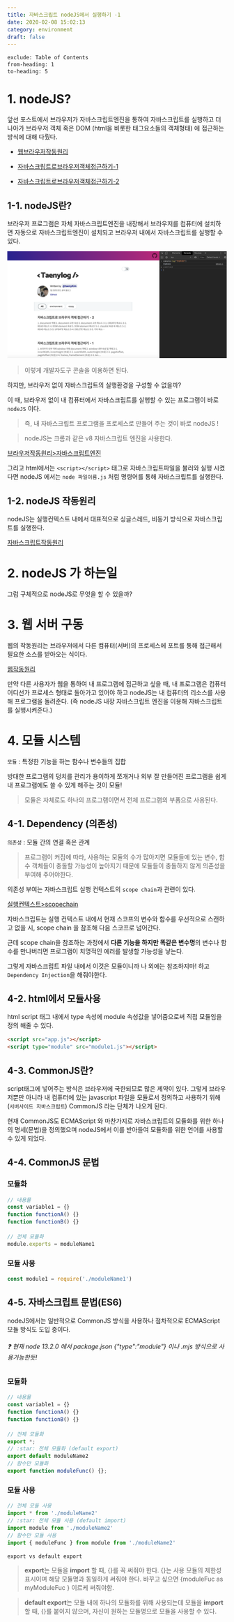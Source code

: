 ```yaml
---
title: 자바스크립트 nodeJS에서 실행하기 -1
date: 2020-02-08 15:02:13
category: environment
draft: false
---
```


```toc
exclude: Table of Contents
from-heading: 1
to-heading: 5
```

# 1. nodeJS?

앞선 포스트에서 브라우저가 자바스크립트엔진을 통하여 자바스크립트를 실행하고 더나아가 브라우저 객체 혹은 DOM (html을 비롯한 태그요소들의 객체형태) 에 접근하는 방식에 대해 다뤘다.

- [웹브라우저작동원리](https://taeny.dev/environment/environment1_%EC%9B%B9%EB%B8%8C%EB%9D%BC%EC%9A%B0%EC%A0%80%EC%9E%91%EB%8F%99%EC%9B%90%EB%A6%AC/)

- [자바스크립트로브라우저객체접근하기-1](https://taeny.dev/environment/environment3_%EC%9E%90%EB%B0%94%EC%8A%A4%ED%81%AC%EB%A6%BD%ED%8A%B8%EB%A1%9C%EB%B8%8C%EB%9D%BC%EC%9A%B0%EC%A0%80%EA%B0%9D%EC%B2%B4%EC%A0%91%EA%B7%BC%ED%95%98%EA%B8%B01/)

- [자바스크립트로브라우저객체접근하기-2](https://taeny.dev/environment/environment4_%EC%9E%90%EB%B0%94%EC%8A%A4%ED%81%AC%EB%A6%BD%ED%8A%B8%EB%A1%9C%EB%B8%8C%EB%9D%BC%EC%9A%B0%EC%A0%80%EA%B0%9D%EC%B2%B4%EC%A0%91%EA%B7%BC%ED%95%98%EA%B8%B02/)

## 1-1. nodeJS란?

브라우저 프로그램은 자체 자바스크립트엔진을 내장해서 브라우저를 컴퓨터에 설치하면 자동으로 자바스크립트엔진이 설치되고 브라우저 내에서 자바스크립트를 실행할 수 있다.

![](./images/console.png)

> 이렇게 개발자도구 콘솔을 이용하면 된다.

하지만, 브라우저 없이 자바스크립트의 실행환경을 구성할 수 없을까?

이 때, 브라우저 없이 내 컴퓨터에서 자바스크립트를 실행할 수 있는 프로그램이 바로 `nodeJS` 이다.

> 즉, 내 자바스크립트 프로그램을 프로세스로 만들어 주는 것이 바로 nodeJS !

> nodeJS는 크롬과 같은 v8 자바스크립트 엔진을 사용한다.

[브라우저작동원리>자바스크립트엔진](https://taeny.dev/environment/environment1_%EC%9B%B9%EB%B8%8C%EB%9D%BC%EC%9A%B0%EC%A0%80%EC%9E%91%EB%8F%99%EC%9B%90%EB%A6%AC/#2-2-%EC%9E%90%EB%B0%94%EC%8A%A4%ED%81%AC%EB%A6%BD%ED%8A%B8%EC%97%94%EC%A7%84)

그리고 html에서는 `<script></script>` 태그로 자바스크립트파일을 불러와 실행 시켰다면 nodeJS 에서는 `node 파일이름.js` 처럼 명령어를 통해 자바스크립트를 실행한다.

## 1-2. nodeJS 작동원리

nodeJS는 실행컨텍스트 내에서 대표적으로 싱글스레드, 비동기 방식으로 자바스크립트를 실행한다.

[자바스크립트작동원리](http://localhost:8000/environment/environment2_%EC%9E%90%EB%B0%94%EC%8A%A4%ED%81%AC%EB%A6%BD%ED%8A%B8%EC%9E%91%EB%8F%99%EC%9B%90%EB%A6%AC/)

# 2. nodeJS 가 하는일

그럼 구체적으로 nodeJS로 무엇을 할 수 있을까?

# 3. 웹 서버 구동

웹의 작동원리는 브라우저에서 다른 컴퓨터(서버)의 프로세스에 포트를 통해 접근해서 필요한 소스를 받아오는 식이다.

[웹작동원리](https://taeny.dev/environment/environment1_%EC%9B%B9%EB%B8%8C%EB%9D%BC%EC%9A%B0%EC%A0%80%EC%9E%91%EB%8F%99%EC%9B%90%EB%A6%AC/#1-%EC%9B%B9-%EC%9E%91%EB%8F%99%EC%9B%90%EB%A6%AC)

만약 다른 사용자가 웹을 통하여 내 프로그램에 접근하고 싶을 때, 내 프로그램은 컴퓨터 어디선가 프로세스 형태로 돌아가고 있어야 하고 nodeJS는 내 컴퓨터의 리소스를 사용해 프로그램을 돌려준다. (즉 nodeJS 내장 자바스크립트 엔진을 이용해 자바스크립트를 실행시켜준다.)

# 4. 모듈 시스템

`모듈` : 특정한 기능을 하는 함수나 변수들의 집합

방대한 프로그램의 덩치를 관리가 용이하게 쪼개거나 외부 잘 만들어진 프로그램을 쉽게 내 프로그램에도 쓸 수 있게 해주는 것이 모듈!

> 모듈은 자체로도 하나의 프로그램이면서 전체 프로그램의 부품으로 사용된다.

## 4-1. Dependency (의존성)

`의존성` : 모듈 간의 연결 혹은 관계

> 프로그램이 커짐에 따라, 사용하는 모듈의 수가 많아지면 모듈들에 있는 변수, 함수 객체들이 충돌할 가능성이 높아지기 때문에 모듈들이 충돌하지 않게 의존성을 부여해 주어야한다.

의존성 부여는 자바스크립트 실행 컨텍스트의 `scope chain`과 관련이 있다.

[실행컨텍스트>scopechain](https://taeny.dev/environment/env2_%EC%9E%90%EB%B0%94%EC%8A%A4%ED%81%AC%EB%A6%BD%ED%8A%B8%EC%9E%91%EB%8F%99%EC%9B%90%EB%A6%AC/#3-2-scope-chain)

자바스크립트는 실행 컨텍스트 내에서 현재 스코프의 변수와 함수를 우선적으로 스캔하고 없을 시, scope chain 을 참조해 다음 스코프로 넘어간다.

근데 scope chain을 참조하는 과정에서 **다른 기능을 하지만 똑같은 변수명**의 변수나 함수를 만나버리면 프로그램이 치명적인 에러를 발생할 가능성을 낳는다.

그렇게 자바스크립트 파일 내에서 이것은 모듈이니까 나 외에는 참조하지마! 하고 `Dependency Injection`을 해줘야한다.

## 4-2. html에서 모듈사용

html script 태그 내에서 type 속성에 module 속성값을 넣어줌으로써 직접 모듈임을 정의 해줄 수 있다.

```html
<script src="app.js"></script>
<script type="module" src="module1.js"></script>
```

## 4-3. CommonJS란?

script태그에 넣어주는 방식은 브라우저에 국한되므로 많은 제약이 있다. 그렇게 브라우저뿐만 아니라 내 컴퓨터에 있는 javascript 파일을 모듈로서 정의하고 사용하기 위해(`서버사이드 자바스크립트`) CommonJS 라는 단체가 나오게 된다.

현재 CommonJS도 ECMAScript 와 마찬가지로 자바스크립트의 모듈화를 위한 하나의 명세(문법)을 정의했으며 nodeJS에서 이를 받아들여 모듈화를 위한 언어를 사용할 수 있게 되었다.

## 4-4. CommonJS 문법

### 모듈화

```javascript
// 내용물
const variable1 = {}
function functionA() {}
function functionB() {}

// 전체 모듈화
module.exports = moduleName1
```

### 모듈 사용

```javascript
const module1 = require('./moduleName1')
```

## 4-5. 자바스크립트 문법(ES6)

nodeJS에서는 일반적으로 CommonJS 방식을 사용하나 점차적으로 ECMAScript 모듈 방식도 도입 중이다.

###### :question: 현재 node 13.2.0 에서 package.json {"type":"module"} 이나 .mjs 방식으로 사용가능한듯!

### 모듈화

```javascript
// 내용물
const variable1 = {}
function functionA() {}
function functionB() {}

// 전체 모듈화
export *;
// :star: 전체 모듈화 (default export)
export default moduleName2
// 함수만 모듈화
export function moduleFunc() {};
```

### 모듈 사용

```javascript
// 전체 모듈 사용
import * from './moduleName2'
// :star: 전체 모듈 사용 (default import)
import module from './moduleName2'
// 함수만 모듈 사용
import { moduleFunc } from module from './moduleName2'
```

`export vs default export`

> **export**는 모듈을 **import** 할 때, {}를 꼭 써줘야 한다. {}는 사용 모듈의 제한성 표시이며 해당 모듈명과 동일하게 써줘야 한다. 바꾸고 싶으면 {moduleFuc as myModuleFuc } 이르케 써줘야함.

> **default export**는 모듈 내에 하나의 모듈화를 위해 사용되는데 모듈을 **import** 할 때, {}를 붙이지 않으며, 자신이 원하는 모듈명으로 모듈을 사용할 수 있다.
